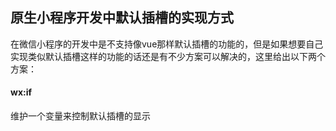 ## 原生小程序开发中默认插槽的实现方式
在微信小程序的开发中是不支持像vue那样默认插槽的功能的，但是如果想要自己实现类似默认插槽这样的功能的话还是有不少方案可以解决的，这里给出以下两个方案：
#### wx:if
维护一个变量来控制默认插槽的显示

<!--stackedit_data:
eyJoaXN0b3J5IjpbLTg4MjQ2MzUzNSwyMDQwMjk3NjIyXX0=
-->